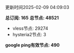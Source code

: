 更新时间2025-02-09 04:09:03

**总订阅: 165**
**总节点: 48521**
- vless节点: 29274
- hysteria2节点: 3

**google ping有效节点: 490**
